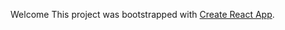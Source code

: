 Welcome
This project was bootstrapped with [Create React App](https://github.com/facebook/create-react-app).
